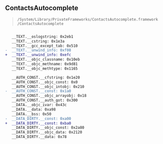## ContactsAutocomplete

> `/System/Library/PrivateFrameworks/ContactsAutocomplete.framework/ContactsAutocomplete`

```diff

   __TEXT.__oslogstring: 0x2eb1
   __TEXT.__cstring: 0x1e3a
   __TEXT.__gcc_except_tab: 0x510
-  __TEXT.__unwind_info: 0xf08
+  __TEXT.__unwind_info: 0xefc
   __TEXT.__objc_classname: 0x10eb
   __TEXT.__objc_methname: 0x9d81
   __TEXT.__objc_methtype: 0x1165

   __AUTH_CONST.__cfstring: 0x1e20
   __AUTH_CONST.__objc_const: 0x0
   __AUTH_CONST.__objc_intobj: 0x210
-  __AUTH_CONST.__const: 0x1a0
   __AUTH_CONST.__objc_arrayobj: 0x18
   __AUTH_CONST.__auth_got: 0x300
   __DATA.__objc_ivar: 0x43c
   __DATA.__data: 0xa98
   __DATA.__bss: 0x50
-  __DATA_DIRTY.__const: 0xa00
+  __DATA_DIRTY.__const: 0xba0
   __DATA_DIRTY.__objc_const: 0x2a80
   __DATA_DIRTY.__objc_data: 0x2120
   __DATA_DIRTY.__data: 0x78

```
